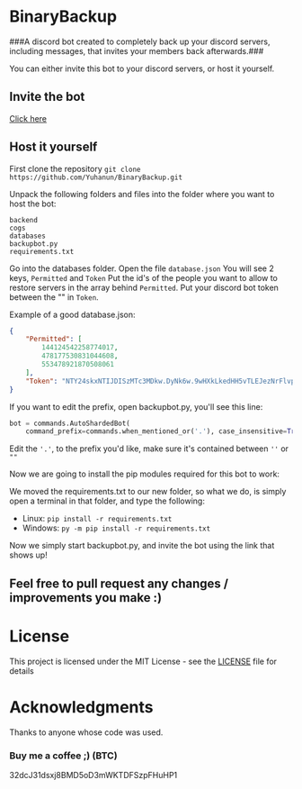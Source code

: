 # BinaryBackup #

###A discord bot created to completely back up your discord servers, including messages, that invites your members back afterwards.###

You can either invite this bot to your discord servers, or host it yourself.
## Invite the bot ##
[Click here](https://discordapp.com/oauth2/authorize?client_id=535811461532876823&scope=bot)

## Host it yourself ##
First clone the repository
`git clone https://github.com/Yuhanun/BinaryBackup.git`

Unpack the following folders and files into the folder where you want to host the bot:
```
backend
cogs
databases
backupbot.py
requirements.txt
```

Go into the databases folder.
Open the file `database.json`
You will see 2 keys, `Permitted` and `Token`
Put the id's of the people you want to allow to restore servers in the array behind `Permitted`.
Put your discord bot token between the "" in `Token`.

Example of a good database.json:
```json
{
    "Permitted": [
        144124542258774017,
        478177530831044608,
        553478921870508061
    ],
    "Token": "NTY24skxNTIJDISzMTc3MDkw.DyNk6w.9wHXkLkedHH5vTLEJezNrFlvpks"
}
```

If you want to edit the prefix, open backupbot.py, you'll see this line:
```python
bot = commands.AutoShardedBot(
    command_prefix=commands.when_mentioned_or('.'), case_insensitive=True)
```
Edit the `'.'`, to the prefix you'd like, make sure it's contained between `''` or `""`

Now we are going to install the pip modules required for this bot to work:

We moved the requirements.txt to our new folder, so what we do, is simply open a terminal in that folder, and type the following:
* Linux: `pip install -r requirements.txt`
* Windows: `py -m pip install -r requirements.txt`

Now we simply start backupbot.py, and invite the bot using the link that shows up!

## Feel free to pull request any changes / improvements you make :) ##

# License #
This project is licensed under the MIT License - see the [LICENSE](https://github.com/Yuhanun/BinaryBackup/blob/master/LICENSE) file for details

# Acknowledgments #
Thanks to anyone whose code was used.

### Buy me a coffee ;) (BTC) ###
32dcJ31dsxj8BMD5oD3mWKTDFSzpFHuHP1